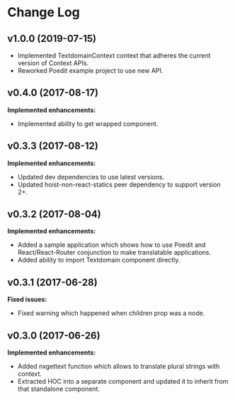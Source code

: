 # Change Log

## v1.0.0 (2019-07-15)

- Implemented TextdomainContext context that adheres the current version of Context APIs.
- Reworked Poedit example project to use new API.

## v0.4.0 (2017-08-17)

**Implemented enhancements:**

- Implemented ability to get wrapped component.

## v0.3.3 (2017-08-12)

**Implemented enhancements:**

- Updated dev dependencies to use latest versions.
- Updated hoist-non-react-statics peer dependency to support version 2+.

## v0.3.2 (2017-08-04)

**Implemented enhancements:**

- Added a sample application which shows how to use Poedit and React/React-Router conjunction to make translatable applications.
- Added ability to import Textdomain component directly.

## v0.3.1 (2017-06-28)

**Fixed issues:**

- Fixed warning which happened when children prop was a node.

## v0.3.0 (2017-06-26)

**Implemented enhancements:**

- Added nxgettext function which allows to translate plural strings with context.
- Extracted HOC into a separate component and updated it to inherit from that standalone component.